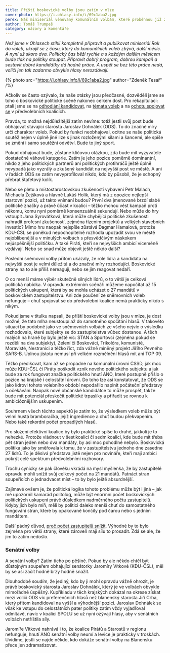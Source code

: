 ```yaml
---
title: Příští boskovické volby jsou zatím v mlze
cover-photo: https://i.ohlasy.info/i/69c1aba2.jpg
perex: Náš miniseriál věnovaný komunálním volbám, které proběhnou již za necelý rok, uzavíráme komentářem. Jak píše jeho autor, výsledkem voleb může být velmi hustá bramboračka, jejíž ingredience a chuť budou překvapením.
author: Tomáš Trumpeš
category: názory a komentáře
---
```


*Než jsme v Ohlasech stihli kompletně připravit a publikovat miniseriál Rok do voleb, ukrojil se z času, který do komunálních voleb zbývá, další měsíc. A nyní už skoro dva. Politický čas běží rychle a s každým dalším měsícem bude tlak na politiky stoupat. Připravit dobrý program, dobrou kampaň a sestavit dobré kandidátky dá hodně práce. A uspět se bez této práce nedá, voliči jen tak zadarmo obvykle hlasy nerozdávají.*

{% photo src="https://i.ohlasy.info/i/69c1aba2.jpg" author="Zdeněk Tesař" /%}

Ačkoliv se často ozývalo, že naše otázky jsou předčasné, dozvěděli jsme se toho o boskovické politické scéně nakonec celkem dost. Pro rekapitulaci: ptali jsme se na [odhodlání kandidovat](https://ohlasy.info/clanky/2021/11/kandidati.html), na [témata voleb](https://ohlasy.info/clanky/2021/11/temata-voleb.html) a na [ochotu spojovat se](https://ohlasy.info/clanky/2021/11/volby-koalice.html) v předvolebních koalicích.

Pravda, to možná nejdůležitější zatím nevíme: totiž jestli svůj post bude obhajovat stávající starosta Jaroslav Dohnálek (ODS). To do značné míry určí charakter voleb. Pokud by funkci neobhajoval, ocitne se naše politická soutěž nejen v úplně jiné lize s jinak rozloženými silami a šancemi, ale spíše se změní i samo soutěžní odvětví. Bude to jiný sport.

Pokud obhajovat bude, zůstane klíčovou otázkou, zda bude mít vyzyvatele dostatečné váhové kategorie. Zatím je jeho pozice poměrně dominantní, nikdo z jeho politických partnerů ani politických protihráčů ještě úplně nevypadá jako vyzrálý a zkušený kandidát na nejvyšší post ve městě. A ani v řadách ODS se zatím nevyprofiloval nikdo, kdo by působil, že je schopný přebrat štafetový kolík.

Nebo se pletu a místostarostovskou zkušeností vybavení Petr Malach, Michaela Žejšková a hlavně Lukáš Holík, který má z opozice nejlepší startovní pozici, už takto vnímaní budou? První dva jmenované brzdí slabé politické značky a právě účast v koalici – těžko mohou vést kampaň proti někomu, komu nyní poměrně konsenzuálně sekundují. Nebo může do hry vstoupit Jana Syrovátková, která může chybějící politické zkušenosti nahradit profesní zkušeností, zejména řízením projektů a velkých stavebních investic? Mimo hru naopak nejspíše zůstává Dagmar Hamalová, protože KDU-ČSL se poněkud nepochopitelně rozhodla upozadit svou ve městě nejoblíbenější a v minulých volbách s přesvědčivým náskokem nejúspěšnější političku. A také Piráti, kteří se nejvyšších ambicí víceméně vzdávají. Nebo se snad může objevit ještě někdo další?

Poslední sněmovní volby přitom ukázaly, že role lídra a kandidáta na nejvyšší post je velmi důležitá a do značné míry rozhodující. Boskovické strany na to ale příliš nereagují, nebo se jim reagovat nedaří. 

O co menší máme výběr skutečně silných lídrů, o to větší je celková politická nabídka. V opravdu extrémním scénáři můžeme napočítat až 15 politických uskupení, která by se mohla ucházet o 27 mandátů v boskovickém zastupitelstvu. Ani zde poučení ze sněmovních voleb nefunguje – chuť spojovat se do předvolební koalice nemá prakticky nikdo s nikým.

Pokud jsme v titulku napsali, že příští boskovické volby jsou v mlze, je dost možné, že tato mlha neustoupí až do samotného spočítání hlasů. V takovéto situaci by podobně jako ve sněmovních volbách ze všeho nejvíc o výsledku rozhodovalo, které subjekty se do zastupitelstva vůbec dostanou. A těch malých na hraně by bylo ještě víc: STAN a Sportovci (zejména pokud se rozdělí na dva subjekty), Zelení či Boskováci, Trikolóra, komunisté, Moravisté, Nestraníci a těžko říct, zda vážně míněný projekt Jiřího Pevného SARS-B. Úplnou jistotu nemusí při velkém rozmělnění hlasů mít ani TOP 09. 

Těžko predikovat, kam až se propadne na komunální úrovni ČSSD, jak moc může KDU-ČSL či Piráty poškodit vznik nového politického subjektu a jak bude za rok fungovat značka politického hnutí ANO, které postupně přišlo o pozice na krajské i celostátní úrovni. Do toho lze asi konstatovat, že ODS se jako lídrovi tohoto volebního období nepodařilo naplnit počáteční představy a očekávání. Naopak nové občanské kandidátce to může prospět, takže bude mít potenciál přeskočit politické trpaslíky a přiřadit se rovnou k ambicióznějším uskupením.

Souhrnem všech těchto aspektů je zatím to, že výsledkem voleb může být velmi hustá bramboračka, jejíž ingredience a chuť budou překvapením. Nebo také rekordní počet propadlých hlasů. 

Pro složení efektivní koalice by bylo praktické spíše to druhé, jakkoli je to nehezké. Protože vládnout v šestikoalici či sedmikoalici, kde bude mít třeba pět stran jeden nebo dva mandáty, by asi moc pohodlné nebylo. Boskovická politika jako by směřovala k tomu, že v zastupitelstvu jednoho dne zasedne 27 lídrů. To je děsivá představa jistě nejen pro novináře, kteří mají ambici pokrýt celé spektrum předvolebními rozhovory.

Trochu cynicky se pak člověku vkrádá na mysl myšlenka, že by zastupitelé opravdu mohli snížit svůj celkový počet na 21 mandátů. Patnáct stran soupeřících o jednadvacet míst – to by bylo ještě absurdnější. 

Zajímavé ovšem je, že politická logika tohoto problému může být i jiná – jak mě upozornil kamarád politolog, může být enormní počet boskovických politických uskupení právě důsledkem nadměrného počtu zastupitelů. Kdyby jich bylo míň, měli by politici daleko menší chuť do samostatného fungování stran, které by opakovaně končily pod čarou nebo s jedním mandátem. 

Další pádný důvod, [proč počet zastupitelů snížit](https://forum.ohlasy.info/t/velikost-zastupitelstva/48). Výhodné by to bylo zejména pro větší strany, které zároveň mají sílu to prosadit. Zdá se ale, že jim to zatím nedošlo.

### Senátní volby

A senátní volby? Zatím ticho po pěšině. Pokud by ale někdo chtěl být důstojným soupeřem obhajující senátorky Jaromíry Vítkové (KDU-ČSL), měl by se asi začít hodně brzy hodně snažit. 

Dlouhodobě soudím, že jediný, kdo by ji mohl opravdu vážně ohrozit, je právě boskovický starosta Jaroslav Dohnálek, který je ve volbách obvykle mimořádně úspěšný. Kupříkladu v těch krajských dokázal na okrese získat mezi voliči ODS víc preferenčních hlasů než blanenský starosta Jiří Crha, který přitom kandidoval na vyšší a výhodnější pozici. Jaroslav Dohnálek se však ke vstupu do celostátních pater politiky zatím vždy vyjadřoval odmítavě, navíc v koalici SPOLU se už nyní ozývají hlasy, aby v senátních volbách netříštila síly. 

Jaromíře Vítkové nahrává i to, že koalice Pirátů a Starostů v regionu nefunguje, hnutí ANO senátní volby neumí a levice je prakticky v troskách. Uvidíme, jestli se najde někdo, kdo dokáže senátní volby na Blanensku přece jen zdramatizovat.